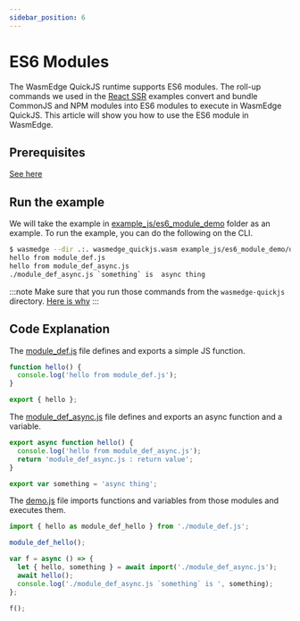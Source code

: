 ```yaml
---
sidebar_position: 6
---
```


# ES6 Modules

The WasmEdge QuickJS runtime supports ES6 modules. The roll-up commands we used in the [React SSR](ssr) examples convert and bundle CommonJS and NPM modules into ES6 modules to execute in WasmEdge QuickJS. This article will show you how to use the ES6 module in WasmEdge.

## Prerequisites

[See here](./hello_world#prerequisites)

## Run the example

We will take the example in [example_js/es6_module_demo](https://github.com/second-state/wasmedge-quickjs/tree/main/example_js/es6_module_demo) folder as an example. To run the example, you can do the following on the CLI.

```bash
$ wasmedge --dir .:. wasmedge_quickjs.wasm example_js/es6_module_demo/demo.js
hello from module_def.js
hello from module_def_async.js
./module_def_async.js `something` is  async thing
```

<!-- prettier-ignore -->
:::note
Make sure that you run those commands from the `wasmedge-quickjs` directory. [Here is why](./hello_world#prerequisites)
:::

## Code Explanation

The [module_def.js](https://github.com/second-state/wasmedge-quickjs/blob/main/example_js/es6_module_demo/module_def.js) file defines and exports a simple JS function.

```javascript
function hello() {
  console.log('hello from module_def.js');
}

export { hello };
```

The [module_def_async.js](https://github.com/second-state/wasmedge-quickjs/blob/main/example_js/es6_module_demo/module_def_async.js) file defines and exports an async function and a variable.

```javascript
export async function hello() {
  console.log('hello from module_def_async.js');
  return 'module_def_async.js : return value';
}

export var something = 'async thing';
```

The [demo.js](https://github.com/second-state/wasmedge-quickjs/blob/main/example_js/es6_module_demo/demo.js) file imports functions and variables from those modules and executes them.

```javascript
import { hello as module_def_hello } from './module_def.js';

module_def_hello();

var f = async () => {
  let { hello, something } = await import('./module_def_async.js');
  await hello();
  console.log('./module_def_async.js `something` is ', something);
};

f();
```
